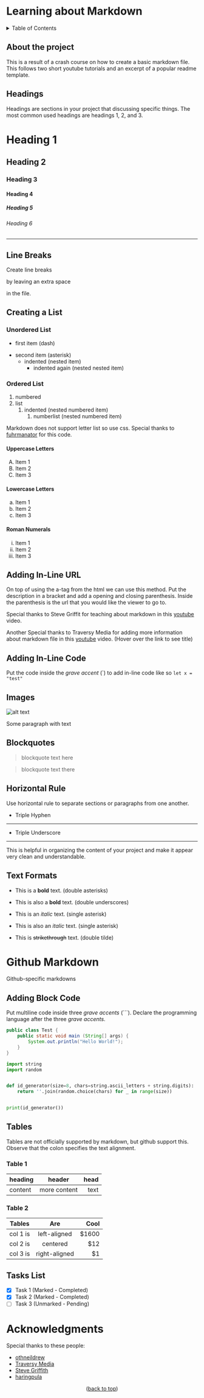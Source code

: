 <a name="readme-top"></a>

# Learning about Markdown

<!-- TABLE OF CONTENTS -->
<details>
  <summary>Table of Contents</summary>
  <ol>
    <li>
      <a href="#about-the-project">About the project</a>
    </li>
    <li>
      <a href="#headings">Headings</a>
    </li>
    <li>
      <a href="#line-breaks">Line Breaks</a>
    </li>
    <li>
        <a href="#creating-a-list">Creating a List</a>
      <ul>
        <li><a href="#unordered-list">Unordered List</a></li>
        <li>
            <a href="#ordered-list">Ordered List</a>
            <ul>
                <li><a href="#uppercase-letters">Uppercase Letters</a></li>
                <li><a href="#lowercase-letters">Lower ase Letters</a></li>
                <li><a href="#roman-numerals">Roman Numerals</a></li>
            </ul>
        </li>
      </ul>
    </li>
    <li><a href="#adding-in-line-url">Adding In-Line URL</a></li>
    <li><a href="#adding-in-line-code">Adding In-Line Code</a></li>
    <li><a href="#images">Images</a></li>
    <li><a href="#blockquotes">Blockquotes</a></li>
    <li><a href="#horizontal-rule">Horizontal Rule</a></li>
    <li><a href="#text-formats">Text Formats</a></li>
    <li>
        <a href="#github-markdown">Github Markdown</a>
        <ul>
            <li><a href="#adding-block-code">Adding Block Code</a></li>
            <li><a href="#tables">Tables</a></li>
            <li><a href="#tasks-list">Tasks List</a></li>
        </ul>
    </li>
    <li><a href="#acknowledgments">Acknowledgments</a></li>
  </ol>
</details>

## About the project
This is a result of a crash course on how to create a basic markdown file. This follows two short youtube tutorials and an excerpt of a popular readme template.

## Headings
Headings are sections in your project that discussing specific things. The most common used headings are headings 1, 2, and 3.
# Heading 1
## Heading 2
### Heading 3
#### Heading 4
##### Heading 5
###### Heading 6
___

## Line Breaks
Create line breaks

by leaving an extra space

in the file.

## Creating a List
### Unordered List
- first item (dash)
* second item (asterisk)
  - indented (nested item)
    - indented again (nested nested item)

### Ordered List
1. numbered
2. list
   1. indented (nested numbered item)
      1. numberlist (nested numbered item)

Markdown does not support letter list so use css. Special thanks to <a href="https://stackoverflow.com/questions/13366820/how-do-you-make-lettered-lists-using-markdown">fuhrmanator</a> for this code.

<style type="text/css">
    .upper-alpha { list-style-type: upper-alpha; }
    .lower-alpha { list-style-type: lower-alpha; }
    .lower-roman { list-style-type: lower-roman; }
</style>

#### Uppercase Letters
<ol class='upper-alpha'>
    <li>Item 1</li>
    <li>Item 2</li>
    <li>Item 3</li>
</ol>

#### Lowercase Letters
<ol class='lower-alpha'>
    <li>Item 1</li>
    <li>Item 2</li>
    <li>Item 3</li>
</ol>

#### Roman Numerals
<ol class='lower-roman'>
    <li>Item 1</li>
    <li>Item 2</li>
    <li>Item 3</li>
</ol>

## Adding In-Line URL
On top of using the a-tag from the html we can use this method. Put the description in a bracket and add a opening and closing parenthesis. Inside the parenthesis is the url that you would like the viewer to go to.

Special thanks to Steve Griffit for teaching about markdown in this [youtube](https://www.youtube.com/watch?v=eJojC3lSkwg&ab_channel=SteveGriffith-Prof3ssorSt3v3) video.

Another Special thanks to Traversy Media for adding more information about markdown file in this [youtube](https://www.youtube.com/watch?v=HUBNt18RFbo&ab_channel=TraversyMedia "Markdown Crash Course") video. (Hover over the link to see title)

## Adding In-Line Code
Put the code inside the *grave accent* (\`) to add in-line code like so `let x = "test"`

## Images
![alt text](https://picsum.photos/200/200)

Some paragraph with text

## Blockquotes
> blockquote text here

> blockquote text there


<!-- Horizontal Rule -->
## Horizontal Rule
Use horizontal rule to separate sections or paragraphs from one another.

- Triple Hyphen

---

- Triple Underscore
___

This is helpful in organizing the content of your project and make it appear very clean and understandable.

## Text Formats
<!-- Strong -->
- This is a **bold** text. (double asterisks)

- This is also a __bold__ text. (double underscores)

<!-- Italics -->
- This is an *italic* text. (single asterisk)

- This is also an _italic_ text. (single asterisk)

<!-- Strikethrough -->
- This is ~~strikethrough~~ text. (double tilde)

# Github Markdown
Github-specific markdowns

## Adding Block Code
Put multiline code inside three *grave accents* (\`\`\`). Declare the programming language after the three *grave accents*.

```java
public class Test {
    public static void main (String[] args) {
        System.out.println("Hello World!");
    }
}
```

```python
import string
import random


def id_generator(size=8, chars=string.ascii_letters + string.digits):
    return ''.join(random.choice(chars) for _ in range(size))


print(id_generator())
```

## Tables
Tables are not officially supported by markdown, but github support this. Observe that the colon specifies the text alignment.

### Table 1
| heading | header | head |
| :--- | :---: | ---: |
| content | more content | text|

### Table 2
| Tables   |      Are      |  Cool |
|----------|:-------------:|------:|
| col 1 is |  left-aligned | $1600 |
| col 2 is |    centered   |   $12 |
| col 3 is | right-aligned |    $1 |

## Tasks List
- [x] Task 1 (Marked - Completed)
- [x] Task 2 (Marked - Completed)
- [ ] Task 3 (Unmarked - Pending)

# Acknowledgments
Special thanks to these people:
- [othneildrew](https://github.com/othneildrew)
- [Traversy Media](https://www.youtube.com/watch?v=HUBNt18RFbo&ab_channel=TraversyMedia)
- [Steve Griffith](https://www.youtube.com/watch?v=eJojC3lSkwg&t=608s&ab_channel=SteveGriffith-Prof3ssorSt3v3)
- [haringpula](https://github.com/haringpula)

<p align="center">(<a href="#readme-top">back to top</a>)</p>
